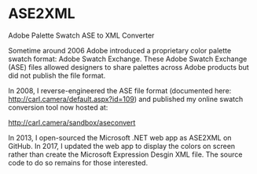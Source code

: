 # ASE2XML
Adobe Palette Swatch ASE to XML Converter

Sometime around 2006
Adobe  introduced a proprietary color palette swatch format: 
Adobe Swatch Exchange.  These Adobe Swatch Exchange (ASE) files 
allowed designers to share palettes across Adobe products but 
did not publish the file format.

In 2008, I reverse-engineered the ASE file format 
(documented here: http://carl.camera/default.aspx?id=109) and 
published my online swatch conversion tool now hosted at:

http://carl.camera/sandbox/aseconvert

In 2013, I open-sourced the Microsoft .NET web app as ASE2XML on GitHub.
In 2017, I updated the web app to display the colors on screen rather
than create the Microsoft Expression Desgin XML file. The source code to do so
remains for those interested.


